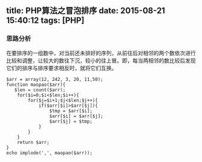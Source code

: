 title: PHP算法之冒泡排序
date: 2015-08-21 15:40:12
tags: [PHP]
---
### 思路分析

在要排序的一组数中，对当前还未排好的序列，从前往后对相邻的两个数依次进行比较和调整，让较大的数往下沉，较小的往上冒。即，每当两相邻的数比较后发现它们的排序与排序要求相反时，就将它们互换。
<!-- more -->

    $arr = array(12, 242, 3, 20, 11,50);
    function maopao($arr){
       $len = count($arr);
        for($i=0;$i<$len;$i++){
            for($j=$i+1;$j<$len;$j++){
                if($arr[$i]>$arr[$j]){
                    $tmp = $arr[$i];
                    $arr[$i] = $arr[$j];
                    $arr[$j] = $tmp;
                }
            }
        }
        return $arr;
    }
    echo implode(',', maopao($arr));